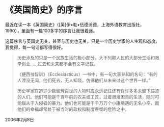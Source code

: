 # 《英国简史》的序言

最近在读一本《英国简史》（[英]伊▪勒▪伍德沃德，上海外语教育出版社，1990），里面有一篇100多字的序言让我很着迷。

这篇序言与英国史无关，甚至与历史也无关，只是一个历史学家的人生观和态度。我觉得，每一句话都写得很好。

> 历史涉及的只是一个民族生活的极小部分。大不列颠人民的大部分生活和艰辛创业……过去和未来都不会有文字记载。
> 
> 《便西拉智训》（Ecclesiasticus）一书中，有一句大家熟知的名句：“有的人湮没无闻，他们死去，无人知晓，仿佛他们从未来过这个世界一样。”
> 
> 历史学家在追述少数留芳百世的人物时应永远记住还有许许多多未留下踪迹的人们。他们可能是千百年前的农夫或工匠，过着艰难困苦的生活，随时可能屈从于入侵者的暴力。他们也可能是千千万万个小康境遇的无名小卒，而他们的幸福却常处于被当时的政权和制度吞噬的危险之中。

2006年2月8日
